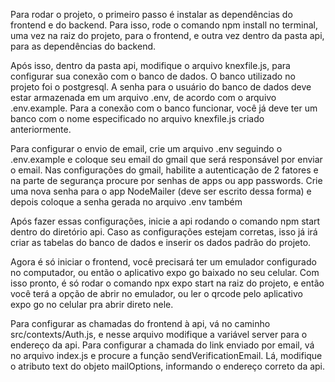 Para rodar o projeto, o primeiro passo é instalar as dependências do frontend e do backend.
Para isso, rode o comando npm install no terminal, uma vez na raiz do projeto, para o frontend, e outra vez dentro da pasta api, para as dependências do backend.

Após isso, dentro da pasta api, modifique o arquivo knexfile.js, para configurar sua conexão com o banco de dados. O banco utilizado no projeto foi o postgresql. A senha para o usuário do banco de dados deve estar armazenada em um arquivo .env, de acordo com o arquivo .env.example. Para a conexão com o banco funcionar, você já deve ter um banco com o nome especificado no arquivo knexfile.js criado anteriormente.

Para configurar o envio de email, crie um arquivo .env seguindo o .env.example e coloque seu email do gmail que será responsável por enviar o email.
Nas configurações do gmail, habilite a autenticação de 2 fatores e na parte de segurança procure por senhas de apps ou app passwords. Crie uma nova senha para o app NodeMailer (deve ser escrito dessa forma) e depois coloque a senha gerada no arquivo .env também

Após fazer essas configurações, inicie a api rodando o comando npm start dentro do diretório api. Caso as configurações estejam corretas, isso já irá criar as tabelas do banco de dados e inserir os dados padrão do projeto.

Agora é só iniciar o frontend, você precisará ter um emulador configurado no computador, ou então o aplicativo expo go baixado no seu celular. Com isso pronto, é só rodar o comando npx expo start na raiz do projeto, e então você terá a opção de abrir no emulador, ou ler o qrcode pelo aplicativo expo go no celular pra abrir direto nele.

Para configurar as chamadas do frontend à api, vá no caminho src/contexts/Auth.js, e nesse arquivo modifique a variável server para o endereço da api. Para configurar a chamada do link enviado por email, vá no arquivo index.js e procure a função sendVerificationEmail. Lá, modifique o atributo text do objeto mailOptions, informando o endereço correto da api.
